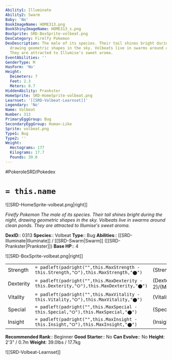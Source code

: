 ```yaml
---
Ability1: Illuminate
Ability2: Swarm
Baby: 'No'
BookImageName: HOME313.png
BookShinyImageName: HOME313_s.png
BoxSprite: SRD-BoxSprite-volbeat.png
DexCategory: Firelfy Pokemon
DexDescription: The male of its species. Their tail shines bright during the night,
  drawing geometric shapes in the sky. Volbeats live in swarms around clean ponds.
  They are attracted to Illumise's sweet aroma.
EventAbilities: ''
GenderType: M
HasForm: 'No'
Height:
  Deimeters: 7
  Feet: 2.3
  Meters: 0.7
HiddenAbility: Prankster
HomeSprite: SRD-HomeSprite-volbeat.png
Learnset: '[[SRD-Volbeat-Learnset]]'
Legendary: 'No'
Name: Volbeat
Number: 313
PrimaryEggGroup: Bug
SecondaryEggGroup: Human-Like
Sprite: volbeat.png
Type1: Bug
Type2: ''
Weight:
  Hectograms: 177
  Kilograms: 17.7
  Pounds: 39.0
---
```


#PokeroleSRD/Pokedex

# `= this.name`

![[SRD-HomeSprite-volbeat.png|right]]

*Firelfy Pokemon*
*The male of its species. Their tail shines bright during the night, drawing geometric shapes in the sky. Volbeats live in swarms around clean ponds. They are attracted to Illumise's sweet aroma.*

**DexID**:: 0313
**Species**:: Volbeat
**Type**:: Bug
**Abilities**:: [[SRD-Illuminate|Illuminate]] / [[SRD-Swarm|Swarm]] ([[SRD-Prankster|Prankster]])
**Base HP**:: 4

![[SRD-BoxSprite-volbeat.png|right]]

|           |                                                                                        |                                          |
| --------- | -------------------------------------------------------------------------------------- | ---------------------------------------- |
| Strength  | `= padleft(padright("",this.MaxStrength - this.Strength,"⭘"),this.MaxStrength,"⬤")`    | (Strength::2)/(MaxStrength::5)   |
| Dexterity | `= padleft(padright("",this.MaxDexterity - this.Dexterity,"⭘"),this.MaxDexterity,"⬤")` | (Dexterity:: 2)/(MaxDexterity::5) |
| Vitality  | `= padleft(padright("",this.MaxVitality - this.Vitality,"⭘"),this.MaxVitality,"⬤")`    | (Vitality::2)/(MaxVitality::5)   |
| Special   | `= padleft(padright("",this.MaxSpecial - this.Special,"⭘"),this.MaxSpecial,"⬤")`       | (Special::2)/(MaxSpecial::4)     |
| Insight   | `= padleft(padright("",this.MaxInsight - this.Insight,"⭘"),this.MaxInsight,"⬤")`       | (Insight::2)/(MaxInsight::5)     |

**Recommended Rank**:: Beginner
**Good Starter**:: No
**Can Evolve**:: No
**Height**: 2'3" / 0.7m
**Weight**: 39.0lbs / 17.7kg

![[SRD-Volbeat-Learnset]]